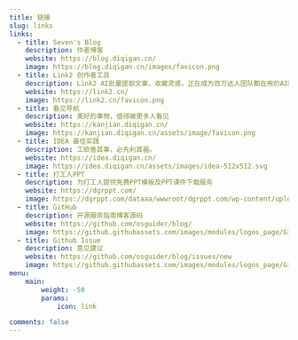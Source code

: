 ```yaml
---
title: 链接
slug: links
links:
  - title: Seven's Blog
    description: 作者博客
    website: https://blog.diqigan.cn/
    image: https://blog.diqigan.cn/images/favicon.png
  - title: Link2 创作者工具
    description: Link2 AI批量提取文案，收藏灵感，正在成为百万达人团队都在用的AI随身创作工具。
    website: https://link2.cn/
    image: https://link2.cn/favicon.png
  - title: 看见导航
    description: 美好的事物，值得被更多人看见
    website: https://kanjian.diqigan.cn/
    image: https://kanjian.diqigan.cn/assets/image/favicon.png
  - title: IDEA 最佳实践
    description: 工欲善其事，必先利其器。
    website: https://idea.diqigan.cn/
    image: https://idea.diqigan.cn/assets/images/idea-512x512.svg
  - title: 打工人PPT
    description: 为打工人提供免费PPT模板及PPT课件下载服务
    website: https://dgrppt.com/
    image: https://dgrppt.com/dataaa/wwwroot/dgrppt.com/wp-content/uploads/2023/12/cropped-1702479531-%E7%BC%96%E7%BB%84-2-180x180.png
  - title: GitHub
    description: 开源服务指南博客源码
    website: https://github.com/osguider/blog/
    image: https://github.githubassets.com/images/modules/logos_page/GitHub-Mark.png
  - title: Github Issue
    description: 意见建议
    website: https://github.com/osguider/blog/issues/new
    image: https://github.githubassets.com/images/modules/logos_page/GitHub-Mark.png
menu:
    main:
        weight: -50
        params:
            icon: link

comments: false
---
```

